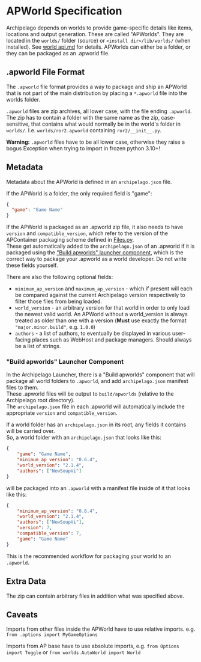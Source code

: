 # APWorld Specification

Archipelago depends on worlds to provide game-specific details like items, locations and output generation.
These are called "APWorlds".
They are located in the `worlds/` folder (source) or `<install dir>/lib/worlds/` (when installed).
See [world api.md](world%20api.md) for details.
APWorlds can either be a folder, or they can be packaged as an .apworld file.

## .apworld File Format

The `.apworld` file format provides a way to package and ship an APWorld that is not part of the main distribution
by placing a `*.apworld` file into the worlds folder.

`.apworld` files are zip archives, all lower case, with the file ending `.apworld`.
The zip has to contain a folder with the same name as the zip, case-sensitive, that contains what would normally be in
the world's folder in `worlds/`. I.e. `worlds/ror2.apworld` containing `ror2/__init__.py`.

**Warning:** `.apworld` files have to be all lower case,
otherwise they raise a bogus Exception when trying to import in frozen python 3.10+!

## Metadata

Metadata about the APWorld is defined in an `archipelago.json` file.

If the APWorld is a folder, the only required field is "game":
```json
{
  "game": "Game Name"
}
```

If the APWorld is packaged as an .apworld zip file, it also needs to have `version` and `compatible_version`,
which refer to the version of the APContainer packaging scheme defined in [Files.py](../worlds/Files.py).  
These get automatically added to the `archipelago.json` of an .apworld if it is packaged using the 
["Build apworlds" launcher component](#build-apworlds-launcher-component),
which is the correct way to package your .apworld as a world developer. Do not write these fields yourself.

There are also the following optional fields:
* `minimum_ap_version` and `maximum_ap_version` - which if present will each be compared against the current
  Archipelago version respectively to filter those files from being loaded.
* `world_version` - an arbitrary version for that world in order to only load the newest valid world.
  An APWorld without a world_version is always treated as older than one with a version
  (**Must** use exactly the format `"major.minor.build"`, e.g. `1.0.0`)
* `authors` - a list of authors, to eventually be displayed in various user-facing places such as WebHost and
  package managers. Should always be a list of strings.

### "Build apworlds" Launcher Component

In the Archipelago Launcher, there is a "Build apworlds" component that will package all world folders to `.apworld`,
and add `archipelago.json` manifest files to them.  
These .apworld files will be output to `build/apworlds` (relative to the Archipelago root directory).  
The `archipelago.json` file in each .apworld will automatically include the appropriate
`version` and `compatible_version`.

If a world folder has an `archipelago.json` in its root, any fields it contains will be carried over.  
So, a world folder with an `archipelago.json` that looks like this:

```json
{
    "game": "Game Name",
    "minimum_ap_version": "0.6.4",
    "world_version": "2.1.4",
    "authors": ["NewSoupVi"]
}
```

will be packaged into an `.apworld` with a manifest file inside of it that looks like this:

```json
{
    "minimum_ap_version": "0.6.4", 
    "world_version": "2.1.4",
    "authors": ["NewSoupVi"],
    "version": 7,
    "compatible_version": 7,
    "game": "Game Name"
}
```

This is the recommended workflow for packaging your world to an `.apworld`.

## Extra Data

The zip can contain arbitrary files in addition what was specified above.


## Caveats

Imports from other files inside the APWorld have to use relative imports. e.g. `from .options import MyGameOptions`

Imports from AP base have to use absolute imports, e.g. `from Options import Toggle` or
`from worlds.AutoWorld import World`
